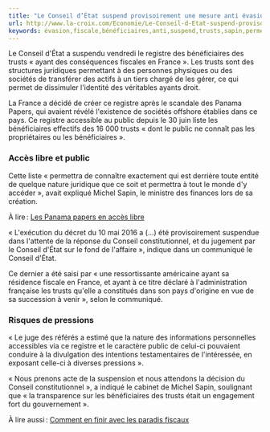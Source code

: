 ```yaml
---
title: "Le Conseil d’État suspend provisoirement une mesure anti évasion fiscale"
url: http://www.la-croix.com/Economie/Le-Conseil-d-Etat-suspend-provisoirement-une-mesure-anti-evasion-fiscale-2016-07-24-1200777876
keywords: évasion,fiscale,bénéficiaires,anti,suspend,trusts,sapin,permettra,détat,public,france,provisoirement,sociétés,mesure,registre,conseil,pressions
---
```

Le Conseil d'État a suspendu vendredi le registre des bénéficiaires des trusts « ayant des conséquences fiscales en France ». Les trusts sont des structures juridiques permettant à des personnes physiques ou des sociétés de transférer des actifs à un tiers chargé de les gérer, ce qui permet de dissimuler l'identité des véritables ayants droit.

La France a décidé de créer ce registre après le scandale des Panama Papers, qui avaient révélé l'existence de sociétés offshore établies dans ce pays. Ce registre accessible au public depuis le 30 juin liste les bénéficiaires effectifs des 16 000 trusts « dont le public ne connaît pas les propriétaires ou les bénéficiaires ».

### Accès libre et public

Cette liste « permettra de connaître exactement qui est derrière toute entité de quelque nature juridique que ce soit et permettra à tout le monde d'y accéder », avait expliqué Michel Sapin, le ministre des finances lors de sa création.

À lire : [Les Panama papers en accès libre](http://www.la-croix.com/Economie/Monde/Les-Panama-papers-acces-libre-2016-05-10-1200759099)

« L'exécution du décret du 10 mai 2016 a (...) été provisoirement suspendue dans l'attente de la réponse du Conseil constitutionnel, et du jugement par le Conseil d'État sur le fond de l'affaire », indique dans un communiqué le Conseil d'État.

Ce dernier a été saisi par « une ressortissante américaine ayant sa résidence fiscale en France, et ayant à ce titre déclaré à l'administration française les trusts qu'elle a constitués dans son pays d'origine en vue de sa succession à venir », selon le communiqué.

### Risques de pressions

« Le juge des référés a estimé que la nature des informations personnelles accessibles via ce registre et le caractère public de celui-ci pouvaient conduire à la divulgation des intentions testamentaires de l'intéressée, en exposant celle-ci à diverses pressions ».

« Nous prenons acte de la suspension et nous attendons la décision du Conseil constitutionnel », a indiqué le cabinet de Michel Sapin, soulignant que « la transparence sur les bénéficiaires des trusts était un engagement fort du gouvernement ».

À lire aussi : [Comment en finir avec les paradis fiscaux](http://www.la-croix.com/Economie/Comment-finir-avec-paradis-fiscaux-2016-04-04-1200751062)
